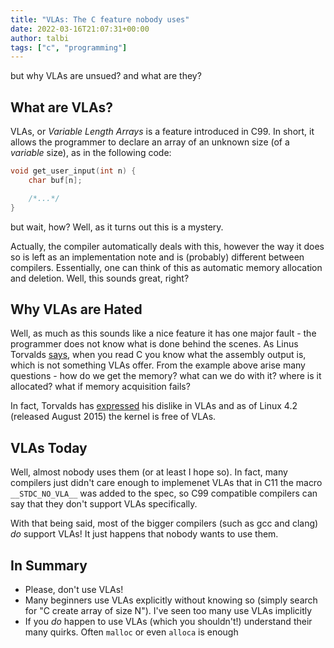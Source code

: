 ```yaml
---
title: "VLAs: The C feature nobody uses"
date: 2022-03-16T21:07:31+00:00
author: talbi
tags: ["c", "programming"]
---
```


but why VLAs are unsued? and what are they?

<!--more-->


## What are VLAs?

VLAs, or *Variable Length Arrays* is a feature introduced in C99. In short, it allows the programmer to declare an array of an unknown size (of a *variable* size), as in the following code:

```c
void get_user_input(int n) {
    char buf[n];

    /*...*/
}
```

but wait, how? Well, as it turns out this is a mystery.

Actually, the compiler automatically deals with this, however the way it does so is left as an implementation note and is (probably) different between compilers. Essentially, one can think of this as automatic memory allocation and deletion. Well, this sounds great, right?

## Why VLAs are Hated

Well, as much as this sounds like a nice feature it has one major fault - the programmer does not know what is done behind the scenes. As Linus Torvalds [says](https://youtu.be/CYvJPra7Ebk), when you read C you know what the assembly output is, which is not something VLAs offer. From the example above arise many questions - how do we get the memory? what can we do with it? where is it allocated? what if memory acquisition fails?

In fact, Torvalds has [expressed](https://lkml.org/lkml/2018/3/7/621) his dislike in VLAs and as of Linux 4.2 (released August 2015) the kernel is free of VLAs.

## VLAs Today

Well, almost nobody uses them (or at least I hope so). In fact, many compilers just didn't care enough to implemenet VLAs that in C11 the macro `__STDC_NO_VLA__` was added to the spec, so C99 compatible compilers can say that they don't support VLAs specifically.

With that being said, most of the bigger compilers (such as gcc and clang) *do* support VLAs! It just happens that nobody wants to use them.

## In Summary

- Please, don't use VLAs!
- Many beginners use VLAs explicitly without knowing so (simply search for "C create array of size N"). I've seen too many use VLAs implicitly
- If you *do* happen to use VLAs (which you shouldn't!) understand their many quirks. Often `malloc` or even `alloca` is enough

